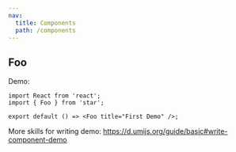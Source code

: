```yaml
---
nav:
  title: Components
  path: /components
---
```


## Foo

Demo:

```tsx
import React from 'react';
import { Foo } from 'star';

export default () => <Foo title="First Demo" />;
```

More skills for writing demo: https://d.umijs.org/guide/basic#write-component-demo
